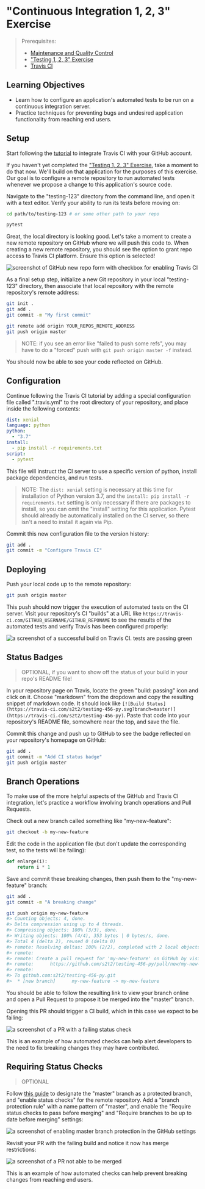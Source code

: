 # "Continuous Integration 1, 2, 3" Exercise

> Prerequisites:
>   + [Maintenance and Quality Control](/units/unit-10.md)
>   + ["Testing 1, 2, 3" Exercise](/exercises/testing-123/README.md)
>   + [Travis CI](/notes/travis-ci.md)

## Learning Objectives

  + Learn how to configure an application's automated tests to be run on a continuous integration server.
  + Practice techniques for preventing bugs and undesired application functionality from reaching end users.

## Setup

Start following the [tutorial](https://docs.travis-ci.com/user/tutorial/#to-get-started-with-travis-ci) to integrate Travis CI with your GitHub account.

If you haven't yet completed the ["Testing 1, 2, 3" Exercise](/exercises/testing-123/README.md), take a moment to do that now. We'll build on that application for the purposes of this exercise. Our goal is to configure a remote repository to run automated tests whenever we propose a change to this application's source code.

Navigate to the "testing-123" directory from the command line, and open it with a text editor. Verify your ability to run its tests before moving on:

```sh
cd path/to/testing-123 # or some other path to your repo

pytest
```

Great, the local directory is looking good. Let's take a moment to create a new remote repository on GitHub where we will push this code to. When creating a new remote repository, you should see the option to grant repo access to Travis CI platform. Ensure this option is selected!

![screenshot of GitHub new repo form with checkbox for enabling Travis CI](https://user-images.githubusercontent.com/1328807/55443080-55c9b200-557f-11e9-9b54-eb49b76747f5.png)

As a final setup step, initialize a new Git repository in your local "testing-123" directory, then associate that local repository with the remote repository's remote address:

```sh
git init .
git add .
git commit -m "My first commit"

git remote add origin YOUR_REPOS_REMOTE_ADDRESS
git push origin master
```

> NOTE: if you see an error like "failed to push some refs", you may have to do a "forced" push with `git push origin master -f` instead.

You should now be able to see your code reflected on GitHub.

## Configuration

Continue following the Travis CI tutorial by adding a special configuration file called ".travis.yml" to the root directory of your repository, and place inside the following contents:

```yml
dist: xenial
language: python
python:
  - "3.7"
install:
  - pip install -r requirements.txt
script:
  - pytest
```

This file will instruct the CI server to use a specific version of python, install package dependencies, and run tests.

> NOTE: The `dist: xenial` setting is necessary at this time for installation of Python version 3.7, and the `install: pip install -r requirements.txt` setting is only necessary if there are packages to install, so you can omit the "install" setting for this application. Pytest should already be automatically installed on the CI server, so there isn't a need to install it again via Pip.

Commit this new configuration file to the version history:

```sh
git add .
git commit -m "Configure Travis CI"
```

## Deploying

Push your local code up to the remote repository:

```sh
git push origin master
```

This push should now trigger the execution of automated tests on the CI server. Visit your repository's CI "builds" at a URL like `https://travis-ci.com/GITHUB_USERNAME/GITHUB_REPONAME` to see the results of the automated tests and verify Travis has been configured properly:

![a screenshot of a successful build on Travis CI. tests are passing green](https://user-images.githubusercontent.com/1328807/55444597-1bfbaa00-5585-11e9-8c5c-8cf66852fb9b.png)

## Status Badges

> OPTIONAL, if you want to show off the status of your build in your repo's README file!

In your repository page on Travis, locate the green "build: passing" icon and click on it. Choose "markdown" from the dropdown and copy the resulting snippet of markdown code. It should look like `[![Build Status](https://travis-ci.com/s2t2/testing-456-py.svg?branch=master)](https://travis-ci.com/s2t2/testing-456-py)`. Paste that code into your repository's README file, somewhere near the top, and save the file.

Commit this change and push up to GitHub to see the badge reflected on your repository's homepage on GitHub:

```sh
git add .
git commit -m "Add CI status badge"
git push origin master
```

## Branch Operations

To make use of the more helpful aspects of the GitHub and Travis CI integration, let's practice a workflow involving branch operations and Pull Requests.

Check out a new branch called something like "my-new-feature":

```sh
git checkout -b my-new-feature
```

Edit the code in the application file (but don't update the corresponding test, so the tests will be failing):

```py
def enlarge(i):
    return i * 1
```

Save and commit these breaking changes, then push them to the "my-new-feature" branch:

```sh
git add .
git commit -m "A breaking change"

git push origin my-new-feature
#> Counting objects: 4, done.
#> Delta compression using up to 4 threads.
#> Compressing objects: 100% (3/3), done.
#> Writing objects: 100% (4/4), 353 bytes | 0 bytes/s, done.
#> Total 4 (delta 2), reused 0 (delta 0)
#> remote: Resolving deltas: 100% (2/2), completed with 2 local objects.
#> remote:
#> remote: Create a pull request for 'my-new-feature' on GitHub by visiting:
#> remote:      https://github.com/s2t2/testing-456-py/pull/new/my-new-feature
#> remote:
#> To github.com:s2t2/testing-456-py.git
#>  * [new branch]      my-new-feature -> my-new-feature
```

You should be able to follow the resulting link to view your branch online and open a Pull Request to propose it be merged into the "master" branch.

Opening this PR should trigger a CI build, which in this case we expect to be failing:

![a screenshot of a PR with a failing status check](https://user-images.githubusercontent.com/1328807/55446336-3c2f6700-558d-11e9-95cd-fc4bd09930eb.png)

This is an example of how automated checks can help alert developers to the need to fix breaking changes they may have contributed.

## Requiring Status Checks

> OPTIONAL

Follow [this guide](https://help.github.com/en/articles/enabling-required-status-checks) to designate the "master" branch as a protected branch, and "enable status checks" for the remote repository. Add a "branch protection rule" with a name pattern of "master", and enable the "Require status checks to pass before merging" and "Require branches to be up to date before merging" settings:

![a screenshot of enabling master branch protection in the GitHub settings](https://user-images.githubusercontent.com/1328807/55444237-a5aa7800-5583-11e9-8c77-b025e07b5388.png)


Revisit your PR with the failing build and notice it now has merge restrictions:

![a screenshot of a PR not able to be merged](https://user-images.githubusercontent.com/1328807/55446341-3f2a5780-558d-11e9-8dd3-03180db5d2a0.png)

This is an example of how automated checks can help prevent breaking changes from reaching end users.

